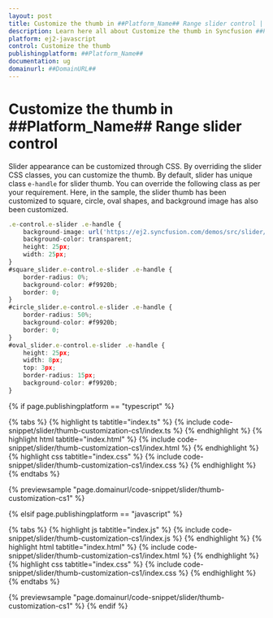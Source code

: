 ```yaml
---
layout: post
title: Customize the thumb in ##Platform_Name## Range slider control | Syncfusion
description: Learn here all about Customize the thumb in Syncfusion ##Platform_Name## Range slider control of Syncfusion Essential JS 2 and more.
platform: ej2-javascript
control: Customize the thumb 
publishingplatform: ##Platform_Name##
documentation: ug
domainurl: ##DomainURL##
---
```


# Customize the thumb in ##Platform_Name## Range slider control

Slider appearance can be customized through CSS. By overriding the slider CSS classes, you can customize the thumb. By default, slider has unique class `e-handle` for slider thumb. You can override the following class as per your requirement. Here, in the sample, the slider thumb has been customized to square, circle, oval shapes, and background image has also been customized.

```ts
.e-control.e-slider .e-handle {
    background-image: url('https://ej2.syncfusion.com/demos/src/slider/images/thumb.png');
    background-color: transparent;
    height: 25px;
    width: 25px;
}
#square_slider.e-control.e-slider .e-handle {
    border-radius: 0%;
    background-color: #f9920b;
    border: 0;
}
#circle_slider.e-control.e-slider .e-handle {
    border-radius: 50%;
    background-color: #f9920b;
    border: 0;
}
#oval_slider.e-control.e-slider .e-handle {
    height: 25px;
    width: 8px;
    top: 3px;
    border-radius: 15px;
    background-color: #f9920b;
}
```

{% if page.publishingplatform == "typescript" %}

 {% tabs %}
{% highlight ts tabtitle="index.ts" %}
{% include code-snippet/slider/thumb-customization-cs1/index.ts %}
{% endhighlight %}
{% highlight html tabtitle="index.html" %}
{% include code-snippet/slider/thumb-customization-cs1/index.html %}
{% endhighlight %}
{% highlight css tabtitle="index.css" %}
{% include code-snippet/slider/thumb-customization-cs1/index.css %}
{% endhighlight %}
{% endtabs %}
        
{% previewsample "page.domainurl/code-snippet/slider/thumb-customization-cs1" %}

{% elsif page.publishingplatform == "javascript" %}

{% tabs %}
{% highlight js tabtitle="index.js" %}
{% include code-snippet/slider/thumb-customization-cs1/index.js %}
{% endhighlight %}
{% highlight html tabtitle="index.html" %}
{% include code-snippet/slider/thumb-customization-cs1/index.html %}
{% endhighlight %}
{% highlight css tabtitle="index.css" %}
{% include code-snippet/slider/thumb-customization-cs1/index.css %}
{% endhighlight %}
{% endtabs %}

{% previewsample "page.domainurl/code-snippet/slider/thumb-customization-cs1" %}
{% endif %}